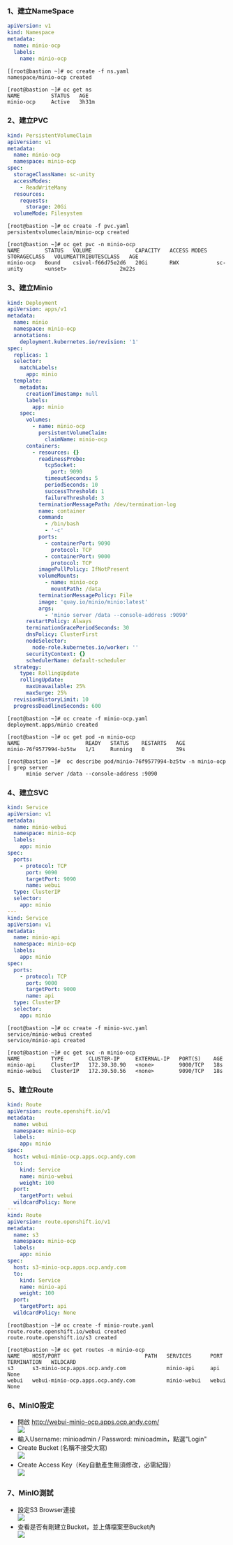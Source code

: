 ### 1、建立NameSpace
```yaml
apiVersion: v1
kind: Namespace
metadata:
  name: minio-ocp
  labels:
    name: minio-ocp
```
```
[[root@bastion ~]# oc create -f ns.yaml
namespace/minio-ocp created

[root@bastion ~]# oc get ns
NAME          STATUS   AGE
minio-ocp     Active   3h31m
```

### 2、建立PVC
```yaml
kind: PersistentVolumeClaim
apiVersion: v1
metadata:
  name: minio-ocp
  namespace: minio-ocp
spec:
  storageClassName: sc-unity
  accessModes:
    - ReadWriteMany
  resources:
    requests:
      storage: 20Gi
  volumeMode: Filesystem
```
```
[root@bastion ~]# oc create -f pvc.yaml
persistentvolumeclaim/minio-ocp created

[root@bastion ~]# oc get pvc -n minio-ocp
NAME        STATUS   VOLUME              CAPACITY   ACCESS MODES   STORAGECLASS   VOLUMEATTRIBUTESCLASS   AGE
minio-ocp   Bound    csivol-f66d75e2d6   20Gi       RWX            sc-unity       <unset>                 2m22s
```

### 3、建立Minio
```yaml
kind: Deployment
apiVersion: apps/v1
metadata:
  name: minio
  namespace: minio-ocp
  annotations:
    deployment.kubernetes.io/revision: '1'
spec:
  replicas: 1
  selector:
    matchLabels:
      app: minio
  template:
    metadata:
      creationTimestamp: null
      labels:
        app: minio
    spec:
      volumes:
        - name: minio-ocp
          persistentVolumeClaim:
            claimName: minio-ocp
      containers:
        - resources: {}
          readinessProbe:
            tcpSocket:
              port: 9090
            timeoutSeconds: 5
            periodSeconds: 10
            successThreshold: 1
            failureThreshold: 3
          terminationMessagePath: /dev/termination-log
          name: container
          command:
            - /bin/bash
            - '-c'
          ports:
            - containerPort: 9090
              protocol: TCP
            - containerPort: 9000
              protocol: TCP
          imagePullPolicy: IfNotPresent
          volumeMounts:
            - name: minio-ocp
              mountPath: /data
          terminationMessagePolicy: File
          image: 'quay.io/minio/minio:latest'
          args:
            - 'minio server /data --console-address :9090'
      restartPolicy: Always
      terminationGracePeriodSeconds: 30
      dnsPolicy: ClusterFirst
      nodeSelector:
        node-role.kubernetes.io/worker: ''
      securityContext: {}
      schedulerName: default-scheduler
  strategy:
    type: RollingUpdate
    rollingUpdate:
      maxUnavailable: 25%
      maxSurge: 25%
  revisionHistoryLimit: 10
  progressDeadlineSeconds: 600
```
```
[root@bastion ~]# oc create -f minio-ocp.yaml
deployment.apps/minio created

[root@bastion ~]# oc get pod -n minio-ocp
NAME                     READY   STATUS    RESTARTS   AGE
minio-76f9577994-bz5tw   1/1     Running   0          39s

[root@bastion ~]#  oc describe pod/minio-76f9577994-bz5tw -n minio-ocp | grep server
      minio server /data --console-address :9090
```

### 4、建立SVC
```yaml
kind: Service
apiVersion: v1
metadata:
  name: minio-webui
  namespace: minio-ocp
  labels:
    app: minio
spec:
  ports:
    - protocol: TCP
      port: 9090
      targetPort: 9090
      name: webui
  type: ClusterIP
  selector:
    app: minio
---
kind: Service
apiVersion: v1
metadata:
  name: minio-api
  namespace: minio-ocp
  labels:
    app: minio
spec:
  ports:
    - protocol: TCP
      port: 9000
      targetPort: 9000
      name: api
  type: ClusterIP
  selector:
    app: minio
```
```
[root@bastion ~]# oc create -f minio-svc.yaml
service/minio-webui created
service/minio-api created

[root@bastion ~]# oc get svc -n minio-ocp
NAME          TYPE        CLUSTER-IP     EXTERNAL-IP   PORT(S)    AGE
minio-api     ClusterIP   172.30.30.90   <none>        9000/TCP   18s
minio-webui   ClusterIP   172.30.50.56   <none>        9090/TCP   18s
```

### 5、建立Route
```yaml
kind: Route
apiVersion: route.openshift.io/v1
metadata:
  name: webui
  namespace: minio-ocp
  labels:
    app: minio
spec:
  host: webui-minio-ocp.apps.ocp.andy.com
  to:
    kind: Service
    name: minio-webui
    weight: 100
  port:
    targetPort: webui
  wildcardPolicy: None
---
kind: Route
apiVersion: route.openshift.io/v1
metadata:
  name: s3
  namespace: minio-ocp
  labels:
    app: minio
spec:
  host: s3-minio-ocp.apps.ocp.andy.com
  to:
    kind: Service
    name: minio-api
    weight: 100
  port:
    targetPort: api
  wildcardPolicy: None
```
```
[root@bastion ~]# oc create -f minio-route.yaml
route.route.openshift.io/webui created
route.route.openshift.io/s3 created

[root@bastion ~]# oc get routes -n minio-ocp
NAME    HOST/PORT                           PATH   SERVICES      PORT    TERMINATION   WILDCARD
s3      s3-minio-ocp.apps.ocp.andy.com             minio-api     api                   None
webui   webui-minio-ocp.apps.ocp.andy.com          minio-webui   webui                 None
```

### 6、MinIO設定
* 開啟 http://webui-minio-ocp.apps.ocp.andy.com/  
  ![](https://github.com/Andy0583/OCP/blob/main/Image/mino/minio-1.png?raw=true)    
* 輸入Username: minioadmin / Password: minioadmin，點選"Login"
* Create Bucket (名稱不接受大寫)  
  ![](https://github.com/Andy0583/OCP/blob/main/Image/mino/minio-2.png?raw=true)
* Create Access Key（Key自動產生無須修改，必需紀錄）  
  ![](https://github.com/Andy0583/OCP/blob/main/Image/mino/minio-3.png?raw=true)

### 7、MinIO測試
* 設定S3 Browser連接  
  ![](https://github.com/Andy0583/OCP/blob/main/Image/mino/minio-4.png?raw=true)
* 查看是否有剛建立Bucket，並上傳檔案至Bucket內  
  ![](https://github.com/Andy0583/OCP/blob/main/Image/mino/minio-ㄓ.png?raw=true)
